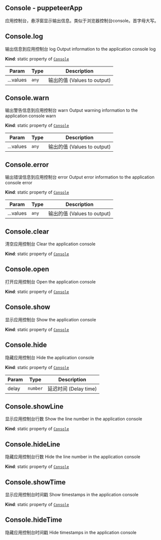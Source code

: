 

## Console - puppeteerApp
应用控制台，悬浮窗显示输出信息。类似于浏览器控制台console。首字母大写。


## Console.log
输出信息到应用控制台 log
Output information to the application console log

**Kind**: static property of [<code>Console</code>](#Console)

| Param | Type | Description |
| --- | --- | --- |
| ...values | <code>any</code> | 输出的值 (Values to output) |

<a name="Console.warn"></a>

## Console.warn
输出警告信息到应用控制台 warn
Output warning information to the application console warn

**Kind**: static property of [<code>Console</code>](#Console)

| Param | Type | Description |
| --- | --- | --- |
| ...values | <code>any</code> | 输出的值 (Values to output) |

<a name="Console.error"></a>

## Console.error
输出错误信息到应用控制台 error
Output error information to the application console error

**Kind**: static property of [<code>Console</code>](#Console)

| Param | Type | Description |
| --- | --- | --- |
| ...values | <code>any</code> | 输出的值 (Values to output) |

<a name="Console.clear"></a>

## Console.clear
清空应用控制台
Clear the application console

**Kind**: static property of [<code>Console</code>](#Console)
<a name="Console.open"></a>

## Console.open
打开应用控制台
Open the application console

**Kind**: static property of [<code>Console</code>](#Console)
<a name="Console.show"></a>

## Console.show
显示应用控制台
Show the application console

**Kind**: static property of [<code>Console</code>](#Console)
<a name="Console.hide"></a>

## Console.hide
隐藏应用控制台
Hide the application console

**Kind**: static property of [<code>Console</code>](#Console)

| Param | Type | Description |
| --- | --- | --- |
| delay | <code>number</code> | 延迟时间 (Delay time) |

<a name="Console.showLine"></a>

## Console.showLine
显示应用控制台行数
Show the line number in the application console

**Kind**: static property of [<code>Console</code>](#Console)
<a name="Console.hideLine"></a>

## Console.hideLine
隐藏应用控制台行数
Hide the line number in the application console

**Kind**: static property of [<code>Console</code>](#Console)
<a name="Console.showTime"></a>

## Console.showTime
显示应用控制台时间戳
Show timestamps in the application console

**Kind**: static property of [<code>Console</code>](#Console)
<a name="Console.hideTime"></a>

## Console.hideTime
隐藏应用控制台时间戳
Hide timestamps in the application console